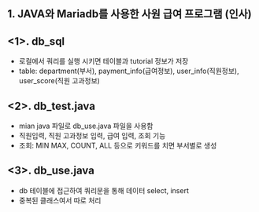## 1. JAVA와 Mariadb를 사용한 사원 급여 프로그램 (인사)

## <1>. db_sql
- 로컬에서 쿼리를 실행 시키면 테이블과 tutorial 정보가 저장
- table: department(부서), payment_info(급여정보), user_info(직원정보), user_score(직원 고과정보)
## <2>. db_test.java
- mian java 파일로 db_use.java 파일을 사용함
- 직원입력, 직원 고과정보 입력, 급여 입력, 조회 기능
- 조회: MIN MAX, COUNT, ALL 등으로 키워드를 치면 부서별로 생성
## <3>. db_use.java
- db 테이블에 접근하여 쿼리문을 통해 데이터 select, insert
- 중복된 클래스여서 따로 처리

